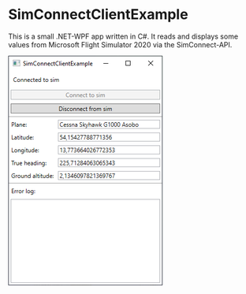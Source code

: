 # SimConnectClientExample

This is a small .NET-WPF app written in C#. It reads and displays some values from Microsoft Flight Simulator 2020 via the SimConnect-API.

![Screenshot](screenshot.png)

